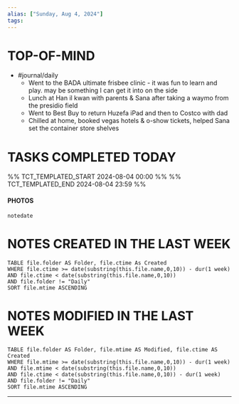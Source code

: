 ```yaml
---
alias: ["Sunday, Aug 4, 2024"]
tags: 
---
```



# TOP-OF-MIND
- #journal/daily 
	- Went to the BADA ultimate frisbee clinic - it was fun to learn and play. may be something I can get it into on the side
	- Lunch at Han il kwan with parents & Sana after taking a waymo from the presidio field
	- Went to Best Buy to return Huzefa iPad and then to Costco with dad
	- Chilled at home, booked vegas hotels & o-show tickets, helped Sana set the container store shelves

# TASKS COMPLETED TODAY
%% TCT_TEMPLATED_START 2024-08-04 00:00 %%
%% TCT_TEMPLATED_END 2024-08-04 23:59 %%


#### PHOTOS
```photos
notedate
```

# NOTES CREATED IN THE LAST WEEK
``` dataview
TABLE file.folder AS Folder, file.ctime As Created
WHERE file.ctime >= date(substring(this.file.name,0,10)) - dur(1 week) 
AND file.ctime < date(substring(this.file.name,0,10)) 
AND file.folder != "Daily"
SORT file.mtime ASCENDING
```

# NOTES MODIFIED IN THE LAST WEEK
``` dataview
TABLE file.folder AS Folder, file.mtime AS Modified, file.ctime AS Created
WHERE file.mtime >= date(substring(this.file.name,0,10)) - dur(1 week)
AND file.mtime < date(substring(this.file.name,0,10))
AND file.ctime < date(substring(this.file.name,0,10)) - dur(1 week)
AND file.folder != "Daily"
SORT file.mtime ASCENDING
```
---
